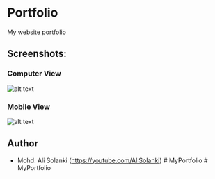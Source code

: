 # Portfolio
My website portfolio

## Screenshots:
### Computer View
![alt text](https://github.com/alisolanki/Portfolio/blob/master/Portfolio.PNG)

### Mobile View
![alt text](https://github.com/alisolanki/Portfolio/blob/master/Portfolio_mobile.PNG)

## Author
* Mohd. Ali Solanki (https://youtube.com/AliSolanki)
#   M y P o r t f o l i o  
 # MyPortfolio
